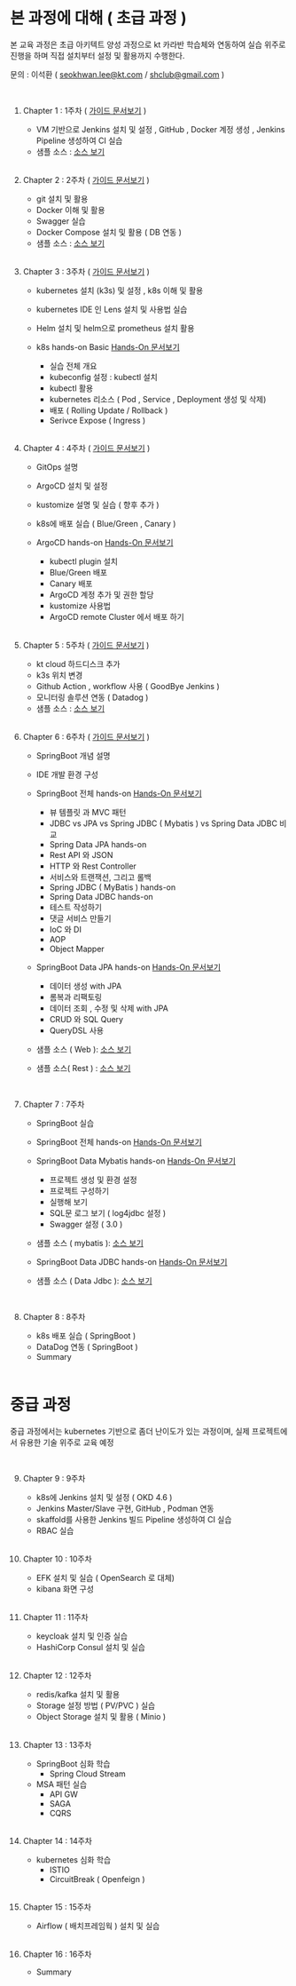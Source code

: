 # 본 과정에 대해  ( 초급 과정 )
 
본 교육 과정은 초급 아키텍트 양성 과정으로 kt 카라반 학습체와 연동하여 
실습 위주로 진행을 하며 직접 설치부터 설정 및 활용까지 수행한다.   

문의 :  이석환 ( seokhwan.lee@kt.com / shclub@gmail.com )

<br/>

1. Chapter 1 : 1주차  ( [가이드 문서보기](./chapter1.md) )  
     - VM 기반으로 Jenkins 설치 및 설정 , GitHub , Docker 계정 생성 , Jenkins Pipeline 생성하여 CI 실습  
     - 샘플 소스 : [ 소스 보기 ](https://github.com/shclub/edu1)  

     <br/>
2. Chapter 2 : 2주차  ( [가이드 문서보기](./chapter2.md) )    
     - git 설치 및 활용 
     - Docker 이해 및 활용 
     - Swagger 실습 
     - Docker Compose 설치 및 활용 ( DB 연동 )  
     - 샘플 소스 : [ 소스 보기 ](https://github.com/shclub/edu2)  

     <br/>

3. Chapter 3 : 3주차   ( [가이드 문서보기](./chapter3.md) )    
     - kubernetes 설치 (k3s) 및 설정 , k8s 이해 및 활용
     - kubernetes IDE 인 Lens 설치 및 사용법 실습   
     - Helm 설치 및 helm으로 prometheus 설치 활용
     - k8s hands-on Basic [ Hands-On 문서보기 ](./k8s_basic_hands_on.md)  

          - 실습 전체 개요
          - kubeconfig 설정 : kubectl 설치
          - kubectl 활용
          - kubernetes 리소스 ( Pod , Service , Deployment 생성 및 삭제)
          - 배포 ( Rolling Update / Rollback )
          - Serivce Expose ( Ingress )  

     <br/>

4. Chapter 4 : 4주차   ( [가이드 문서보기](./chapter4.md) ) 
     - GitOps 설명 
     - ArgoCD 설치 및 설정 
     - kustomize 설명 및 실습 ( 향후 추가 )
     - k8s에 배포 실습 ( Blue/Green , Canary )  
     - ArgoCD hands-on [ Hands-On 문서보기 ](./argocd_hands_on.md) 

          - kubectl plugin 설치
          - Blue/Green 배포
          - Canary 배포
          - ArgoCD 계정 추가 및 권한 할당
          - kustomize 사용법
          - ArgoCD remote Cluster 에서 배포 하기 

     <br/>


5. Chapter 5 : 5주차   ( [가이드 문서보기](./chapter5.md) ) 
     - kt cloud 하드디스크 추가
     - k3s 위치 변경
     - Github Action , workflow 사용 ( GoodBye Jenkins )
     - 모니터링 솔루션 연동 ( Datadog ) 
     - 샘플 소스 : [ 소스 보기 ](https://github.com/shclub/edu7)  

     <br/>

6. Chapter 6 : 6주차    ( [가이드 문서보기](./chapter6.md) ) 
     - SpringBoot 개념 설명 
     - IDE 개발 환경 구성 
     - SpringBoot 전체 hands-on [ Hands-On 문서보기 ](./springboot_hands_on.md)   

          - 뷰 템플릿 과 MVC 패턴
          - JDBC vs JPA vs Spring JDBC ( Mybatis ) vs Spring Data JDBC 비교
          - Spring Data JPA hands-on
          - Rest API 와 JSON
          - HTTP 와 Rest Controller
          - 서비스와 트랜잭션, 그리고 롤백
          - Spring JDBC ( MyBatis ) hands-on
          - Spring Data JDBC hands-on
          - 테스트 작성하기
          - 댓글 서비스 만들기
          - IoC 와 DI
          - AOP
          - Object Mapper   
          
     - SpringBoot Data JPA hands-on [ Hands-On 문서보기 ](./springboot_hands_on_jpa.md)  

          - 데이터 생성 with JPA
          - 롬복과 리팩토링
          - 데이터 조회 , 수정 및 삭제 with JPA
          - CRUD 와 SQL Query
          - QueryDSL 사용

     - 샘플 소스 ( Web ): [ 소스 보기 ](https://github.com/shclub/edu9)  
     - 샘플 소스( Rest ) : [ 소스 보기 ](https://github.com/shclub/edu9-1)

     <br/>

7. Chapter 7 : 7주차  
     - SpringBoot 실습  
     - SpringBoot 전체 hands-on [ Hands-On 문서보기 ](./springboot_hands_on.md)   

     - SpringBoot Data Mybatis hands-on [ Hands-On 문서보기 ](./springboot_hands_on_mybatis.md) 

          -  프로젝트 생성 및 환경 설정
          -  프로젝트 구성하기 
          -  실행해 보기
          -  SQL문 로그 보기 ( log4jdbc 설정 )
          -  Swagger 설정 ( 3.0 )  

     - 샘플 소스 ( mybatis ): [ 소스 보기 ](https://github.com/shclub/edu10)
     
     - SpringBoot Data JDBC hands-on [ Hands-On 문서보기 ](./springboot_hands_on_jdbc.md) 
     - 샘플 소스 ( Data Jdbc ): [ 소스 보기 ](https://github.com/shclub/edu11)
      
     <br/>

8. Chapter 8 : 8주차  
     - k8s 배포 실습 ( SpringBoot )
     - DataDog 연동 ( SpringBoot )
     - Summary


     <br/>

# 중급 과정

 
중급 과정에서는 kubernetes 기반으로 좀더 난이도가 있는 과정이며, 실제 프로젝트에서 유용한 기술 위주로 교육 예정 

<br/>

9. Chapter 9 : 9주차  
     - k8s에 Jenkins 설치 및 설정 ( OKD 4.6 )
     - Jenkins Master/Slave 구현, GitHub , Podman 연동 
     - skaffold를 사용한 Jenkins 빌드 Pipeline 생성하여 CI 실습 
     - RBAC 실습 
 
     <br/>

10. Chapter 10 : 10주차 
     - EFK 설치 및 실습 ( OpenSearch 로 대체)
     - kibana 화면 구성

     <br/>

11. Chapter 11 : 11주차 
     - keycloak 설치 및 인증 실습
     - HashiCorp Consul 설치 및 실습

     <br/>

12. Chapter 12 : 12주차 
     - redis/kafka 설치 및 활용 
     - Storage 설정 방법 ( PV/PVC ) 실습 
     - Object Storage 설치 및 활용 ( Minio )

     <br/>

13. Chapter 13 : 13주차
     - SpringBoot 심화 학습  
          - Spring Cloud Stream
     - MSA 패턴 실습
          - API GW
          - SAGA
          - CQRS

     <br/>

14. Chapter 14 : 14주차
     - kubernetes 심화 학습
          - ISTIO
          - CircuitBreak ( Openfeign ) 

     <br/>

15. Chapter 15 : 15주차 
     - Airflow ( 배치프레임웍 ) 설치 및 실습

     <br/>

16. Chapter 16 : 16주차 
     -  Summary

     <br/>
